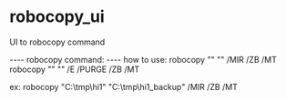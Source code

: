 # robocopy_ui
UI to robocopy command


---- robocopy command: ----
how to use:
robocopy "<source>" "<destination>" /MIR /ZB /MT
robocopy "<source>" "<destination>" /E /PURGE /ZB /MT

ex:
robocopy "C:\tmp\hi1" "C:\tmp\hi1_backup" /MIR /ZB /MT
